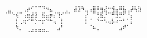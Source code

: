 ⠀⣀⠀⠀⠀⢀⡴⠊⠉⠉⠙⠲⣄⠀⠀⠀⢀⠀
⣼⣹⠳⣀⢠⣿⠿⢶⣜⠒⢺⣤⠿⣧⢀⡼⢧⣳
⠈⠉⠑⢮⠉⢠⣶⣼⣽⠀⣯⣤⡶⡌⢹⠊⠉⠁
⠀⠀⠀⡜⠀⠉⢛⣯⡘⠉⠛⣻⡛⠋⠘⡄⠀⠀
⠀⠀⠀⡇⢀⢶⠊⠛⡑⠒⡖⠙⠓⢤⠀⡇⠀⠀
⠀⠀⠀⡇⠈⠀⠙⠒⠣⢤⡧⠴⠒⠃⠁⡅⠀⠀
⠀⠀⠀⠳⡀⠀⠀⢀⣀⣀⣀⠀⠀⠀⣠⠃⠀⠀
⠀⠀⠀⠀⠈⠦⣀⠀⠀⠀⠀⠀⣠⠞⠁⠀⠀⠀
⠀⠀⠀⠀⠀⠀⠈⠉⠉⠉⠉⠉⠀⠀⠀⠀⠀⠀ 
